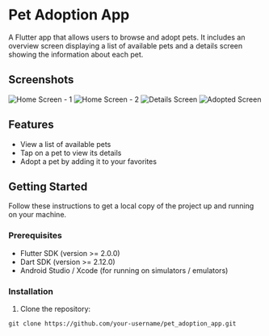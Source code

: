 # Pet Adoption App

A Flutter app that allows users to browse and adopt pets. It includes an overview screen displaying a list of available pets and a details screen showing the information about each pet.

## Screenshots

![Home Screen - 1](screenshots/home.jpg)
![Home Screen - 2](screenshots/home-2.jpg)
![Details Screen](screenshots/pet-detail.jpg)
![Adopted Screen](screenshots/adopted.jpg)
## Features

- View a list of available pets
- Tap on a pet to view its details
- Adopt a pet by adding it to your favorites

## Getting Started

Follow these instructions to get a local copy of the project up and running on your machine.

### Prerequisites

- Flutter SDK (version >= 2.0.0)
- Dart SDK (version >= 2.12.0)
- Android Studio / Xcode (for running on simulators / emulators)

### Installation

1. Clone the repository:

```shell
git clone https://github.com/your-username/pet_adoption_app.git
